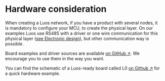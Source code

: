 # Hardware consideration

When creating a Luos network, if you have a product with several nodes, it is mandatory to configure your MCU, to create the physical layer. On our examples Luos use RS485 with a driver or one wire communication for this physical layer ([see Electronic design](./electronics.md)), but other communication way is possible.

Board examples and driver sources are available <a href="https://github.com/Luos-io/Examples/tree/master/Projects" target="_blank">on GitHub &#8599;</a>. We encourage you to use them in the way you want.

You can find the schematic of a Luos-ready board called L0 <a href="https://en.wikipedia.org/wiki/Microcontroller" target="_blank">on Github &#8599;<a> for a quick hardware example.
